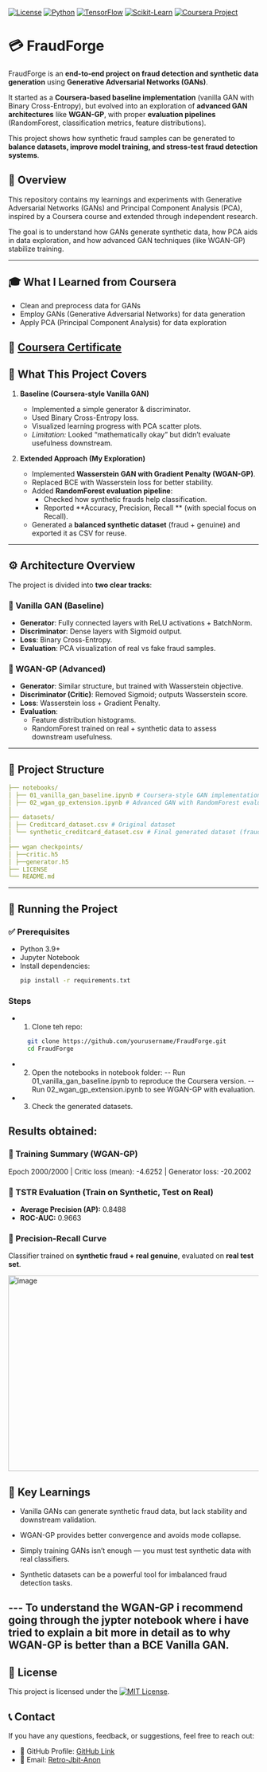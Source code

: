 [![License](https://img.shields.io/badge/License-MIT-blue.svg)](LICENSE)
[![Python](https://img.shields.io/badge/Python-3.9+-yellow.svg)](https://www.python.org/)
[![TensorFlow](https://img.shields.io/badge/TensorFlow-2.x-orange.svg)](https://www.tensorflow.org/)
[![Scikit-Learn](https://img.shields.io/badge/Scikit--Learn-Ready-green.svg)](https://scikit-learn.org/stable/)
[![Coursera Project](https://img.shields.io/badge/Portfolio-Coursera_Project-blue.svg)](https://coursera.org/share/f97524cda955c726afffa53999c5f532)

# 💳 FraudForge

FraudForge is an **end-to-end project on fraud detection and synthetic data generation** using **Generative Adversarial Networks (GANs)**.  

It started as a **Coursera-based baseline implementation** (vanilla GAN with Binary Cross-Entropy), but evolved into an exploration of **advanced GAN architectures** like **WGAN-GP**, with proper **evaluation pipelines** (RandomForest, classification metrics, feature distributions).  

This project shows how synthetic fraud samples can be generated to **balance datasets, improve model training, and stress-test fraud detection systems**.

## 📌 Overview

This repository contains my learnings and experiments with Generative Adversarial Networks (GANs) and Principal Component Analysis (PCA), inspired by a Coursera course and extended through independent research.

The goal is to understand how GANs generate synthetic data, how PCA aids in data exploration, and how advanced GAN techniques (like WGAN-GP) stabilize training.

---
## 🎓 What I Learned from Coursera

   - Clean and preprocess data for GANs
   - Employ GANs (Generative Adversarial Networks) for data generation
   - Apply PCA (Principal Component Analysis) for data exploration
## 📖 [Coursera Certificate](https://coursera.org/share/f97524cda955c726afffa53999c5f532)

## 🧠 What This Project Covers

1. **Baseline (Coursera-style Vanilla GAN)**
   - Implemented a simple generator & discriminator.
   - Used Binary Cross-Entropy loss.
   - Visualized learning progress with PCA scatter plots.
   - *Limitation:* Looked “mathematically okay” but didn’t evaluate usefulness downstream.

2. **Extended Approach (My Exploration)**
   - Implemented **Wasserstein GAN with Gradient Penalty (WGAN-GP)**.
   - Replaced BCE with Wasserstein loss for better stability.
   - Added **RandomForest evaluation pipeline**:
     - Checked how synthetic frauds help classification.
     - Reported **Accuracy, Precision, Recall ** (with special focus on Recall).
   - Generated a **balanced synthetic dataset** (fraud + genuine) and exported it as CSV for reuse.

---

## ⚙️ Architecture Overview

The project is divided into **two clear tracks**:

### 🔹 Vanilla GAN (Baseline)
- **Generator**: Fully connected layers with ReLU activations + BatchNorm.
- **Discriminator**: Dense layers with Sigmoid output.
- **Loss**: Binary Cross-Entropy.
- **Evaluation**: PCA visualization of real vs fake fraud samples.

### 🔹 WGAN-GP (Advanced)
- **Generator**: Similar structure, but trained with Wasserstein objective.
- **Discriminator (Critic)**: Removed Sigmoid; outputs Wasserstein score.
- **Loss**: Wasserstein loss + Gradient Penalty.
- **Evaluation**:  
  - Feature distribution histograms.  
  - RandomForest trained on real + synthetic data to assess downstream usefulness.  

---

## 📂 Project Structure

``` yaml
├── notebooks/
│ ├── 01_vanilla_gan_baseline.ipynb # Coursera-style GAN implementation
│ ├── 02_wgan_gp_extension.ipynb # Advanced GAN with RandomForest evaluation
│
├── datasets/
│ ├── Creditcard_dataset.csv # Original dataset
│ └── synthetic_creditcard_dataset.csv # Final generated dataset (fraud + genuine)
│
├── wgan checkpoints/
│ ├──critic.h5
│ ├──generator.h5
├── LICENSE
└── README.md
```
---

## 🚀 Running the Project

### ✅ Prerequisites
- Python 3.9+
- Jupyter Notebook
- Install dependencies:
  ```bash
  pip install -r requirements.txt
  ```
### Steps
- 1. Clone teh repo:
   ```bash
     git clone https://github.com/yourusername/FraudForge.git
     cd FraudForge
   ```
- 2. Open the notebooks in notebook folder:
-- Run 01_vanilla_gan_baseline.ipynb to reproduce the Coursera version.
-- Run 02_wgan_gp_extension.ipynb to see WGAN-GP with evaluation.
- 3. Check the generated datasets.
 
## Results obtained:
### 🔹 Training Summary (WGAN-GP)
Epoch 2000/2000 | Critic loss (mean): -4.6252 | Generator loss: -20.2002

### 🔹 TSTR Evaluation (Train on Synthetic, Test on Real)
- **Average Precision (AP):** 0.8488  
- **ROC-AUC:** 0.9663  

### 🔹 Precision-Recall Curve
Classifier trained on **synthetic fraud + real genuine**, evaluated on **real test set**.

<img width="665" height="393" alt="image" src="https://github.com/user-attachments/assets/80d36e21-543d-47b3-bc2c-e0a7338f5182" />

## 🎯 Key Learnings

- Vanilla GANs can generate synthetic fraud data, but lack stability and downstream validation.

- WGAN-GP provides better convergence and avoids mode collapse.

- Simply training GANs isn’t enough — you must test synthetic data with real classifiers.

- Synthetic datasets can be a powerful tool for imbalanced fraud detection tasks.

**---**
To understand the WGAN-GP i recommend going through the jypter notebook where i have tried to explain a bit more in detail as to why WGAN-GP is better than a BCE Vanilla GAN.
---

## 📄 License

This project is licensed under the [![MIT License](https://img.shields.io/badge/License-MIT-blue.svg )](LICENSE).

## 📞 Contact

If you have any questions, feedback, or suggestions, feel free to reach out:

- 💼 GitHub Profile: [GitHub Link]( https://github.com/Retro-Jbit-Anon )
- 📧 Email: [Retro-Jbit-Anon](mailto:jidaarabbas@gmail.com)

